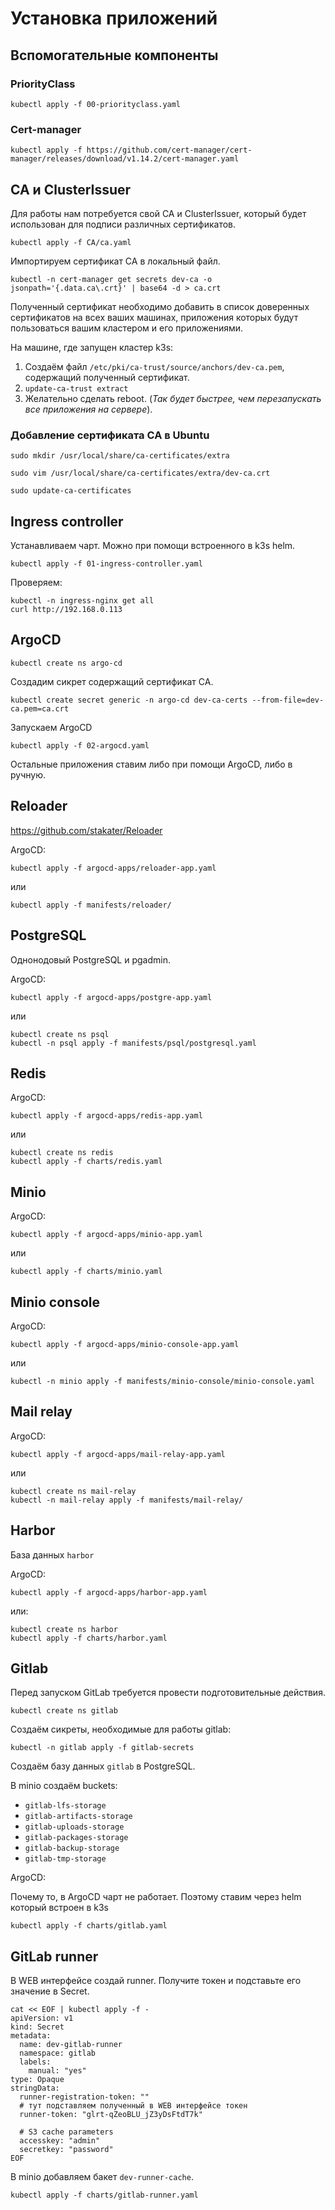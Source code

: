 # Установка приложений

## Вспомогательные компоненты

### PriorityClass

```shell
kubectl apply -f 00-priorityclass.yaml
```

### Cert-manager

```shell
kubectl apply -f https://github.com/cert-manager/cert-manager/releases/download/v1.14.2/cert-manager.yaml
```

## CA и ClusterIssuer

Для работы нам потребуется свой CA и ClusterIssuer, который будет использован для подписи различных сертификатов.

```shell
kubectl apply -f CA/ca.yaml
```

Импортируем сертификат CA в локальный файл.

```shell
kubectl -n cert-manager get secrets dev-ca -o jsonpath='{.data.ca\.crt}' | base64 -d > ca.crt
```

Полученный сертификат необходимо добавить в список доверенных сертификатов на всех ваших машинах,
приложения которых будут пользоваться вашим кластером и его приложениями.

На машине, где запущен кластер k3s:

1. Создаём файл `/etc/pki/ca-trust/source/anchors/dev-ca.pem`, содержащий полученный сертификат.
2. `update-ca-trust extract`
3. Желательно сделать reboot. (*Так будет быстрее, чем перезапускать все приложения на сервере*).

### Добавление сертификата CA в Ubuntu

```shell
sudo mkdir /usr/local/share/ca-certificates/extra
```

```shell
sudo vim /usr/local/share/ca-certificates/extra/dev-ca.crt
```

```shell
sudo update-ca-certificates
```

## Ingress controller

Устанавливаем чарт. Можно при помощи встроенного в k3s helm.

```shell
kubectl apply -f 01-ingress-controller.yaml
```

Проверяем:

```shell
kubectl -n ingress-nginx get all
curl http://192.168.0.113
```

## ArgoCD

```shell
kubectl create ns argo-cd
```

Создадим сикрет содержащий сертификат CA.

```shell
kubectl create secret generic -n argo-cd dev-ca-certs --from-file=dev-ca.pem=ca.crt
```

Запускаем ArgoCD

```shell
kubectl apply -f 02-argocd.yaml
```

Остальные приложения ставим либо при помощи ArgoCD, либо в ручную.

## Reloader

https://github.com/stakater/Reloader

ArgoCD:

```shell
kubectl apply -f argocd-apps/reloader-app.yaml
```

или

```shell
kubectl apply -f manifests/reloader/
```

## PostgreSQL

Однонодовый PostgreSQL и pgadmin.

ArgoCD:

```shell
kubectl apply -f argocd-apps/postgre-app.yaml
```

или

```shell
kubectl create ns psql
kubectl -n psql apply -f manifests/psql/postgresql.yaml
```

## Redis

ArgoCD:

```shell
kubectl apply -f argocd-apps/redis-app.yaml
```

или

```shell
kubectl create ns redis
kubectl apply -f charts/redis.yaml
```

## Minio

ArgoCD:

```shell
kubectl apply -f argocd-apps/minio-app.yaml
```

или

```shell
kubectl apply -f charts/minio.yaml
```

## Minio console

ArgoCD:

```shell
kubectl apply -f argocd-apps/minio-console-app.yaml
```

или

```shell
kubectl -n minio apply -f manifests/minio-console/minio-console.yaml
```

## Mail relay

ArgoCD:

```shell
kubectl apply -f argocd-apps/mail-relay-app.yaml
```

или

```shell
kubectl create ns mail-relay
kubectl -n mail-relay apply -f manifests/mail-relay/
```

## Harbor

База данных `harbor`

ArgoCD:

```shell
kubectl apply -f argocd-apps/harbor-app.yaml
```

или:

```shell
kubectl create ns harbor
kubectl apply -f charts/harbor.yaml
```

## Gitlab

Перед запуском GitLab требуется провести подготовительные действия.

```shell
kubectl create ns gitlab
```

Создаём сикреты, необходимые для работы gitlab:

```shell
kubectl -n gitlab apply -f gitlab-secrets
```

Создаём базу данных `gitlab` в PostgreSQL.

В minio создаём buckets:

- `gitlab-lfs-storage`
- `gitlab-artifacts-storage`
- `gitlab-uploads-storage`
- `gitlab-packages-storage`
- `gitlab-backup-storage`
- `gitlab-tmp-storage`

ArgoCD:

Почему то, в ArgoCD чарт не работает. Поэтому ставим через helm который встроен в k3s

```shell
kubectl apply -f charts/gitlab.yaml
```

## GitLab runner

В WEB интерфейсе создай runner. Получите токен и подставьте eго значение в Secret.

```shell
cat << EOF | kubectl apply -f -
apiVersion: v1
kind: Secret
metadata:
  name: dev-gitlab-runner
  namespace: gitlab
  labels:
    manual: "yes"
type: Opaque
stringData:
  runner-registration-token: ""
  # тут подставляем полученный в WEB интерфейсе токен
  runner-token: "glrt-qZeoBLU_jZ3yDsFtdT7k"
  
  # S3 cache parameters
  accesskey: "admin"
  secretkey: "password"
EOF
```

В minio добавляем бакет `dev-runner-cache`.

```shell
kubectl apply -f charts/gitlab-runner.yaml
```
